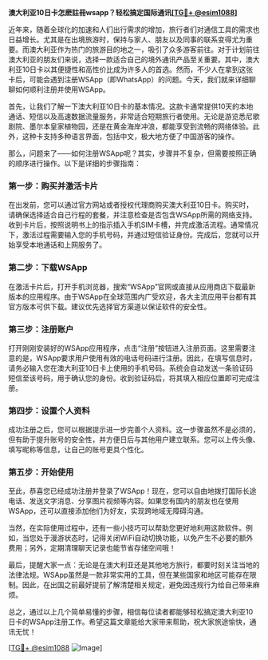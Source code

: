 **澳大利亚10日卡怎麽註冊wsapp？轻松搞定国际通讯[[TG💪+ @esim1088](https://t.me/s/esim1088)]**

近年来，随着全球化的加速和人们出行需求的增加，旅行者们对通信工具的需求也日益增长。尤其是在出境旅游时，保持与家人、朋友以及同事的联系变得尤为重要。而澳大利亚作为热门的旅游目的地之一，吸引了众多游客前往。对于计划前往澳大利亚的朋友们来说，选择一款适合自己的境外通讯产品至关重要。其中，澳大利亚10日卡以其便捷性和高性价比成为许多人的首选。然而，不少人在拿到这张卡后，可能会遇到注册WSApp（即WhatsApp）的问题。今天，我们就来详细聊聊如何顺利注册并使用WSApp。

首先，让我们了解一下澳大利亚10日卡的基本情况。这款卡通常提供10天的本地通话、短信以及高速数据流量服务，非常适合短期旅行者使用。无论是游览悉尼歌剧院、墨尔本皇家植物园，还是在黄金海岸冲浪，都能享受到流畅的网络体验。此外，这种卡支持多种语言界面，包括中文，极大地方便了中国游客的操作。

那么，问题来了——如何注册WSApp呢？其实，步骤并不复杂，但需要按照正确的顺序进行操作。以下是详细的步骤指南：

### **第一步：购买并激活卡片**
在出发前，您可以通过官方网站或者授权代理商购买澳大利亚10日卡。购买时，请确保选择适合自己行程的套餐，并注意检查是否包含WSApp所需的网络支持。收到卡片后，按照说明书上的指示插入手机SIM卡槽，并完成激活流程。通常情况下，激活过程需要输入您的手机号码，并通过短信验证身份。完成后，您就可以开始享受本地通话和上网服务了。

### **第二步：下载WSApp**
在激活卡片后，打开手机浏览器，搜索“WSApp”官网或直接从应用商店下载最新版本的应用程序。由于WSApp在全球范围内广受欢迎，各大主流应用平台都有其官方版本可供下载。建议优先选择官方渠道以保证软件的安全性。

### **第三步：注册账户**
打开刚刚安装好的WSApp应用程序，点击“注册”按钮进入注册页面。这里需要注意的是，WSApp要求用户使用有效的电话号码进行注册。因此，在填写信息时，请务必输入您在澳大利亚10日卡上使用的手机号码。系统会自动发送一条验证码短信至该号码，用于确认您的身份。收到验证码后，将其填入相应位置即可完成注册。

### **第四步：设置个人资料**
成功注册之后，您可以根据提示进一步完善个人资料。这一步骤虽然不是必须的，但有助于提升账号的安全性，并方便日后与其他用户建立联系。您可以上传头像、填写昵称等信息，让自己的账号更具个性化。

### **第五步：开始使用**
至此，恭喜您已经成功注册并登录了WSApp！现在，您可以自由地拨打国际长途电话、发送文字消息、分享图片视频等内容。如果您有国内的朋友也在使用WSApp，还可以直接添加他们为好友，实现跨地域无障碍沟通。

当然，在实际使用过程中，还有一些小技巧可以帮助您更好地利用这款软件。例如，当您处于漫游状态时，记得关闭WiFi自动切换功能，以免产生不必要的额外费用；另外，定期清理聊天记录也能节省存储空间哦！

最后，提醒大家一点：无论是在澳大利亚还是其他地方旅行，都要时刻关注当地的法律法规。WSApp虽然是一款非常实用的工具，但在某些国家和地区可能存在限制。因此，在出国之前最好提前了解清楚相关规定，避免因违规行为给自己带来麻烦。

总之，通过以上几个简单易懂的步骤，相信每位读者都能够轻松搞定澳大利亚10日卡的WSApp注册工作。希望这篇文章能给大家带来帮助，祝大家旅途愉快，通讯无忧！

[[TG💪+ @esim1088](https://t.me/s/esim1088) ![Image](https://i.postimg.cc/4NQfJmqS/Snipaste-2025-05-13-00-14-12.png)]